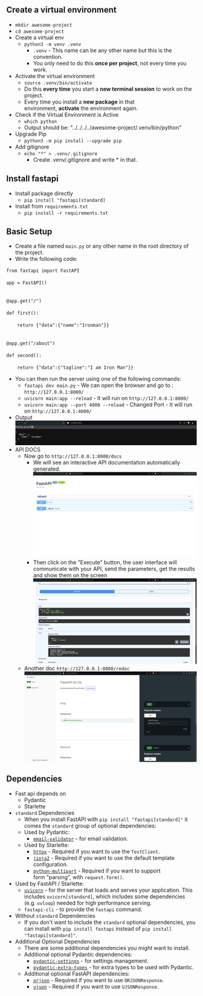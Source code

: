 ## Create a virtual environment
- `mkdir awesome-project`
- `cd awesome-project`
- Create a virtual env
	- `python3 -m venv .venv`
		- `.venv` - This name can be any other name but this is the convention.
		- You only need to do this **once per project**, not every time you work.
- Activate the virtual environment
	- `source .venv/bin/activate`
	- Do this **every time** you start a **new terminal session** to work on the project.
	- Every time you install a **new package** in that environment, **activate** the environment again.
- Check if the Virtual Environment is Active
	- `which python`
	- Output should be: "../../../../awesome-project/.venv/bin/python"
- Upgrade Pip
	- `python3 -m pip install --upgrade pip`
- Add gitignore
	- `echo "*" > .venv/.gitignore`
		-  Create .venv/.gitignore and write * in that.

## Install fastapi
- Install package directly
	- `pip install "fastapi[standard]`
- Install from `requirements.txt`
	- `pip install -r requirements.txt`
## Basic Setup
- Create a file named `main.py` or any other name in the root directory of the project.
- Write the following code:
```
from fastapi import FastAPI

app = FastAPI()

  
@app.get("/")

def first():

	return {"data":{"name":"Ironman"}}

  
@app.get("/about")

def second():

	return {"data":{"tagline":"I am Iron Man"}}
```
- You can then run the server using one of the following commands:
	- `fastapi dev main.py` - We can open the browser and go to : `http://127.0.0.1:8000/`
	- `uvicorn main:app --reload` - It will run on `http://127.0.0.1:8000/`
	- `uvicorn main:app --port 4000 --reload` - Changed Port - It will run on `http://127.0.0.1:4000/`
- Output
  ![image](images/image-1.png)
- API DOCS
	- Now go to `http://127.0.0.1:8000/docs`
		- We will see an interactive API documentation automatically generated.
		  ![image](images/image-3.png)
		- Then click on the "Execute" button, the user interface will communicate with your API, send the parameters, get the results and show them on the screen
			![image](images/image-4.png)
	- Another doc `http://127.0.0.1:8000/redoc`
		 ![image](images/image-2.png)
## Dependencies
- Fast api depends on
	- Pydantic
	- Starlette
- `standard` Dependencies
	- When you install FastAPI with `pip install "fastapi[standard]"` it comes the `standard` group of optional dependencies:
	- Used by Pydantic:
		- [`email-validator`](https://github.com/JoshData/python-email-validator) - for email validation.
	- Used by Starlette:
		- [`httpx`](https://www.python-httpx.org/) - Required if you want to use the `TestClient`.
		- [`jinja2`](https://jinja.palletsprojects.com/) - Required if you want to use the default template configuration.
		- [`python-multipart`](https://github.com/Kludex/python-multipart) - Required if you want to support form "parsing", with `request.form()`.
- Used by FastAPI / Starlette:
	- [`uvicorn`](https://www.uvicorn.org/) - for the server that loads and serves your application. This includes `uvicorn[standard]`, which includes some dependencies (e.g. `uvloop`) needed for high performance serving.
	- `fastapi-cli` - to provide the `fastapi` command.
- Without `standard` Dependencies
	- If you don't want to include the `standard` optional dependencies, you can install with `pip install fastapi` instead of `pip install "fastapi[standard]"`.
- Additional Optional Dependencies
	- There are some additional dependencies you might want to install.
	- Additional optional Pydantic dependencies:
		- [`pydantic-settings`](https://docs.pydantic.dev/latest/usage/pydantic_settings/) - for settings management.
		- [`pydantic-extra-types`](https://docs.pydantic.dev/latest/usage/types/extra_types/extra_types/) - for extra types to be used with Pydantic.
	- Additional optional FastAPI dependencies:	
		- [`orjson`](https://github.com/ijl/orjson) - Required if you want to use `ORJSONResponse`.
		- [`ujson`](https://github.com/esnme/ultrajson) - Required if you want to use `UJSONResponse`.